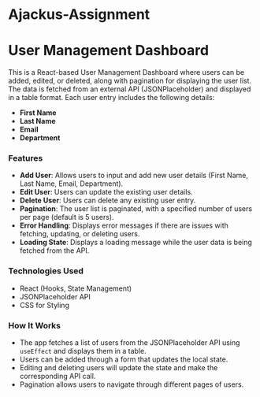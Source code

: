 # Ajackus-Assignment

# **User Management Dashboard**

This is a React-based User Management Dashboard where users can be added, edited, or deleted, along with pagination for displaying the user list. The data is fetched from an external API (JSONPlaceholder) and displayed in a table format. Each user entry includes the following details:

- **First Name**
- **Last Name**
- **Email**
- **Department**

### Features
- **Add User**: Allows users to input and add new user details (First Name, Last Name, Email, Department).
- **Edit User**: Users can update the existing user details.
- **Delete User**: Users can delete any existing user entry.
- **Pagination**: The user list is paginated, with a specified number of users per page (default is 5 users).
- **Error Handling**: Displays error messages if there are issues with fetching, updating, or deleting users.
- **Loading State**: Displays a loading message while the user data is being fetched from the API.

### Technologies Used
- React (Hooks, State Management)
- JSONPlaceholder API
- CSS for Styling

### How It Works
- The app fetches a list of users from the JSONPlaceholder API using `useEffect` and displays them in a table.
- Users can be added through a form that updates the local state.
- Editing and deleting users will update the state and make the corresponding API call.
- Pagination allows users to navigate through different pages of users.
